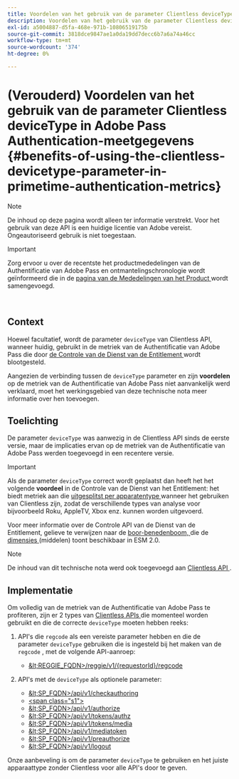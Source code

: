 ```yaml
---
title: Voordelen van het gebruik van de parameter Clientless deviceType in Adobe Pass Authentication-meetgegevens
description: Voordelen van het gebruik van de parameter Clientless deviceType in Adobe Pass Authentication-meetgegevens
exl-id: a5004887-d5fa-468e-971b-10806519175b
source-git-commit: 3818dce9847ae1a0da19dd7decc6b7a6a74a46cc
workflow-type: tm+mt
source-wordcount: '374'
ht-degree: 0%

---
```


# (Verouderd) Voordelen van het gebruik van de parameter Clientless deviceType in Adobe Pass Authentication-meetgegevens {#benefits-of-using-the-clientless-devicetype-parameter-in-primetime-authentication-metrics}

>[!NOTE]
>
>De inhoud op deze pagina wordt alleen ter informatie verstrekt. Voor het gebruik van deze API is een huidige licentie van Adobe vereist. Ongeautoriseerd gebruik is niet toegestaan.

>[!IMPORTANT]
>
> Zorg ervoor u over de recentste het productmededelingen van de Authentificatie van Adobe Pass en ontmantelingschronologie wordt geïnformeerd die in de [ pagina van de Mededelingen van het Product ](/help/authentication/product-announcements.md) wordt samengevoegd.

</br>

## Context

Hoewel facultatief, wordt de parameter `deviceType` van Clientless API, wanneer huidig, gebruikt in de metriek van de Authentificatie van Adobe Pass die door [ de Controle van de Dienst van de Entitlement ](/help/authentication/integration-guide-programmers/features-premium/esm/entitlement-service-monitoring-overview.md) wordt blootgesteld.

Aangezien de verbinding tussen de `deviceType` parameter en zijn **voordelen** op de metriek van de Authentificatie van Adobe Pass niet aanvankelijk werd verklaard, moet het werkingsgebied van deze technische nota meer informatie over hen toevoegen.

## Toelichting

De parameter `deviceType` was aanwezig in de Clientless API sinds de eerste versie, maar de implicaties ervan op de metriek van de Authentificatie van Adobe Pass werden toegevoegd in een recentere versie.



>[!IMPORTANT]
>
>Als de parameter `deviceType` correct wordt geplaatst dan heeft het het volgende **voordeel** in de Controle van de Dienst van het Entitlement: het biedt metriek aan die [ uitgesplitst per apparatentype ](/help/authentication/integration-guide-programmers/features-premium/esm/entitlement-service-monitoring-overview.md#clientless_device_type) wanneer het gebruiken van Clientless zijn, zodat de verschillende types van analyse voor bijvoorbeeld Roku, AppleTV, Xbox enz. kunnen worden uitgevoerd.


Voor meer informatie over de Controle API van de Dienst van de Entitlement, gelieve te verwijzen naar de [ boor-benedenboom, ](/help/authentication/integration-guide-programmers/features-premium/esm/entitlement-service-monitoring-api.md#drill-down_tree) die de [ dimensies ](/help/authentication/integration-guide-programmers/features-premium/esm/entitlement-service-monitoring-overview.md#esm_dimensions) (middelen) toont beschikbaar in ESM 2.0.

>[!NOTE]
>
>De inhoud van dit technische nota werd ook toegevoegd aan [ Clientless API ](#clientless_device_type).




## Implementatie

Om volledig van de metriek van de Authentificatie van Adobe Pass te profiteren, zijn er 2 types van [ Clientless APIs ](#web_srvs_summary) die momenteel worden gebruikt en die de correcte `deviceType` moeten hebben reeks:

1. API&#39;s die `regcode` als een vereiste parameter hebben en die de parameter `deviceType` gebruiken die is ingesteld bij het maken van de `regcode` , met de volgende API-aanroep:
   - [\&lt;REGGIE\_FQDN\>/reggie/v1/{requestorId}/regcode](#reg_serv)

1. API&#39;s met de `deviceType` als optionele parameter:
   - [\&lt;SP\_FQDN\>/api/v1/checkauthoring](#check_authn_token)
   - [&lt;span class=&quot;s1&quot;>](#retrieve_authn_token)
   - [\&lt;SP\_FQDN\>/api/v1/authorize](#init_authz)
   - [\&lt;SP\_FQDN\>/api/v1/tokens/authz](#retrieve_authz_token)
   - [\&lt;SP\_FQDN\>/api/v1/tokens/media](#short_media)
   - [\&lt;SP\_FQDN\>/api/v1/mediatoken](#short_media)
   - [\&lt;SP\_FQDN\>/api/v1/preauthorize](#PreAuthZ_Resources)
   - [\&lt;SP\_FQDN\>/api/v1/logout](#init_logout)

Onze aanbeveling is om de parameter `deviceType` te gebruiken en het juiste apparaattype zonder Clientless voor alle API&#39;s door te geven.
